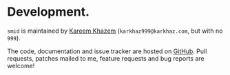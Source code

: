 # Development.

`smid` is maintained by [Kareem Khazem](http://karkhaz.com)
(`karkhaz999@karkhaz.com`, but with no `999`).

The code, documentation and issue tracker are hosted on
[GitHub](https://github.com/karkhaz/smid). Pull requests, patches
mailed to me, feature requests and bug reports are welcome!

